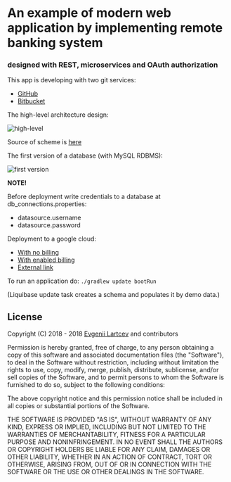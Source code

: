 # An example of modern web application by implementing remote banking system
### designed with REST, microservices and OAuth authorization

This app is developing with two git services:
- [GitHub](https://github.com/Evegen55/remote_banking)
- [Bitbucket](https://bitbucket.org/Johnn55/remote_banking)

The high-level architecture design:

![**high-level**](https://raw.githubusercontent.com/Evegen55/remote_banking/master/src/test/resources/for_readme/high-level_remote_banking.png)

Source of scheme is  [here](https://www.lucidchart.com/documents/view/90174cab-00d1-43a2-886b-0d83f6922d4f)

The first version of a database (with MySQL RDBMS):

![**first version**](https://raw.githubusercontent.com/Evegen55/remote_banking/master/src/test/resources/for_readme/first_rdbms.PNG)

**NOTE!**

Before deployment write credentials to a database at db_connections.properties:

- datasource.username
- datasource.password

Deployment to a google cloud:

 - [With no billing](https://youtu.be/5wNI4Btpbos)
 - [With enabled billing](TODO)
 - [External link](TODO)
 
 To run an application do: `./gradlew update bootRun`
 
 (Liquibase update task creates a schema and populates it by demo data.)
 
 ## License
 
 Copyright (C) 2018 - 2018 [Evgenii Lartcev](https://github.com/Evegen55/) and contributors
 
 Permission is hereby granted, free of charge, to any person obtaining a copy of this software and associated documentation files (the "Software"), to deal in the Software without restriction, including without limitation the rights to use, copy, modify, merge, publish, distribute, sublicense, and/or sell copies of the Software, and to permit persons to whom the Software is furnished to do so, subject to the following conditions:
 
 The above copyright notice and this permission notice shall be included in all copies or substantial portions of the Software.
 
 THE SOFTWARE IS PROVIDED "AS IS", WITHOUT WARRANTY OF ANY KIND, EXPRESS OR IMPLIED, INCLUDING BUT NOT LIMITED TO THE WARRANTIES OF MERCHANTABILITY, FITNESS FOR A PARTICULAR PURPOSE AND NONINFRINGEMENT. IN NO EVENT SHALL THE AUTHORS OR COPYRIGHT HOLDERS BE LIABLE FOR ANY CLAIM, DAMAGES OR OTHER LIABILITY, WHETHER IN AN ACTION OF CONTRACT, TORT OR OTHERWISE, ARISING FROM, OUT OF OR IN CONNECTION WITH THE SOFTWARE OR THE USE OR OTHER DEALINGS IN THE SOFTWARE.

